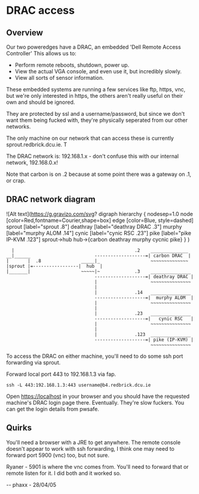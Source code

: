 # DRAC access

## Overview

Our two poweredges have a DRAC, an embedded 'Dell Remote Access Controller' This allows us to:

* Perform remote reboots, shutdown, power up.
* View the actual VGA console, and even use it, but incredibly slowly.
* View all sorts of sensor information.

These embedded systems are running a few services like ftp, https, vnc, but
we're only interested in https, the others aren't really useful on their own
and should be ignored.

They are protected by ssl and a username/password, but since we don't want them
being fucked with, they're physically seperated from our other networks.

The only machine on our network that can access these is currently
sprout.redbrick.dcu.ie. T

The DRAC network is: 192.168.1.x - don't confuse this with our internal network,
192.168.0.x!

Note that carbon is on .2 because at some point there was a gateway on .1, or
crap.

## DRAC network diagram

![Alt text](https://g.gravizo.com/svg?
  digraph hierarchy {
    nodesep=1.0
    node [color=Red,fontname=Courier,shape=box]
    edge [color=Blue, style=dashed]
    sprout [label="sprout .8"]
    deathray [label="deathray DRAC .3"]
    murphy [label="murphy ALOM .14"]
    cynic [label="cynic RSC .23"]
    pike [label="pike IP-KVM .123"]
    sprout->hub
    hub->{carbon deathray murphy cycnic pike}
  }
)

``` text
  |                                             .2    ______________
__|______                        -------------------=| carbon DRAC  |
|       |  .8               _____|_                   ~~~~~~~~~~~~~~
|sprout |=-----------------|  hub  |
|_______|                   ~~~~~|~             .3    _______________
                                 -------------------=| deathray DRAC |
                                 |                    ~~~~~~~~~~~~~~~
                                 |
                                 |              .14   _______________
                                 -------------------=|  murphy ALOM  |
                                 |                    ~~~~~~~~~~~~~~~
                                 |
                                 |              .23   _______________
                                 -------------------=|   cynic RSC   |
                                 |                    ~~~~~~~~~~~~~~~
                                 |
                                 |              .123  _______________
                                 -------------------=| pike (IP-KVM) |
                                                      ~~~~~~~~~~~~~~~
```

To access the DRAC on either machine, you'll need to do some ssh port forwarding
via sprout.

Forward local port 443 to 192.168.1.3 via fap.

`ssh -L 443:192.168.1.3:443 username@b4.redbrick.dcu.ie`

Open [https://localhost](https://localhost:443/) in your browser and you should have the requested
machine's DRAC login page there. Eventually. They're slow fuckers. You can get
the login details from pwsafe.

## Quirks

You'll need a browser with a JRE to get anywhere. The remote console doesn't
appear to work with ssh forwarding, I think one may need to forward port 5900
(vnc) too, but not sure.

Ryaner - 5901 is where the vnc comes from. You'll need to forward that or remote
listen for it. I did both and it worked so.

-- phaxx - 28/04/05
